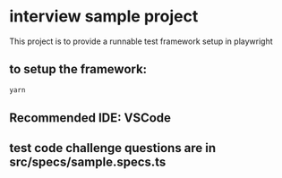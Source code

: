 # interview sample project
This project is to provide a runnable test framework setup in playwright

## to setup the framework:
```sh 
yarn
```
## Recommended IDE: VSCode
## test code challenge questions are in src/specs/sample.specs.ts

